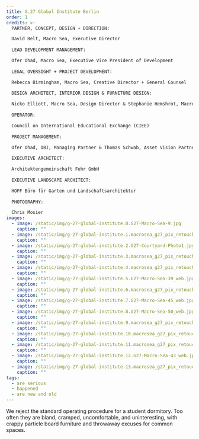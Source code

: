 ```yaml
---
title: G.27 Global Institute Berlin
order: 1
credits: >-
  PARTNER, CONCEPT, DESIGN + DIRECTION:  

  David Belt, Macro Sea, Executive Director  
    
  LEAD DEVELOPMENT MANAGEMENT:  

  Ofer Ohad, Macro Sea, Executive Vice President of Development  
    
  LEGAL OVERSIGHT + PROJECT DEVELOPMENT:  

  Rebecca Birmingham, Macro Sea, Creative Director + General Counsel  
    
  DESIGN ARCHITECT, INTERIOR DESIGN & FURNITURE DESIGN:  

  Nicko Elliott, Macro Sea, Design Director & Stephanie Hemshrot, Macro Sea, Project Manager  
    
  OPERATOR:  

  Council on International Educational Exchange (CIEE)  
    
  PROJECT MANAGEMENT:  

  Ofer Ohad, DBI, Managing Partner & Thomas Schwab, Asset Vision Partner, Managing Principal  
    
  EXECUTIVE ARCHITECT:  

  Architektengemeinschaft Fehr GmbH  
    
  EXECUTIVE LANDSCAPE ARCHITECT:  

  HOFF Büro für Garten und Landschaftsarchitektur  
    
  PHOTOGRAPHY:  

  Chris Mosier
images:
  - image: /static/img/g-27-global-institute.0.G27-Macro-Sea-9.jpg
    caption: ""
  - image: /static/img/g-27-global-institute.1.macrosea_g27_pix_retouch_edit_cwmosier-8-of-38.jpg
    caption: ""
  - image: /static/img/g-27-global-institute.2.G27-Courtyard-Photo1.jpg
    caption: ""
  - image: /static/img/g-27-global-institute.3.macrosea_g27_pix_retouch_edit_cwmosier-22-of-38-website-test.jpg
    caption: ""
  - image: /static/img/g-27-global-institute.4.macrosea_g27_pix_retouch_edit_cwmosier-19-of-38-website-test.jpg
    caption: ""
  - image: /static/img/g-27-global-institute.5.G27-Macro-Sea-39_web.jpg
    caption: ""
  - image: /static/img/g-27-global-institute.6.macrosea_g27_pix_retouch_edit_cwmosier-11-of-38-website-test.jpg
    caption: ""
  - image: /static/img/g-27-global-institute.7.G27-Macro-Sea-45_web.jpg
    caption: ""
  - image: /static/img/g-27-global-institute.8.G27-Macro-Sea-50_web.jpg
    caption: ""
  - image: /static/img/g-27-global-institute.9.macrosea_g27_pix_retouch_edit_cwmosier-16-of-38-website-test.jpg
    caption: ""
  - image: /static/img/g-27-global-institute.10.macrosea_g27_pix_retouch_edit_cwmosier-33-of-38-website-test.jpg
    caption: ""
  - image: /static/img/g-27-global-institute.11.macrosea_g27_pix_retouch_edit_cwmosier-30-of-38-website-test.jpg
    caption: ""
  - image: /static/img/g-27-global-institute.12.G27-Macro-Sea-43_web.jpg
    caption: ""
  - image: /static/img/g-27-global-institute.13.macrosea_g27_pix_retouch_edit_cwmosier-31-of-38-website-test.jpg
    caption: ""
tags:
  - are serious
  - happened
  - are new and old
---
```

We reject the standard operating procedure for a student dormitory. Too often they are bland, cramped, uncomfortable, and uninteresting, with crappy particle board furniture and throwaway excuses for common spaces.
